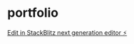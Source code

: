 # portfolio

[Edit in StackBlitz next generation editor ⚡️](https://stackblitz.com/~/github.com/Ayushk3001/portfolio)